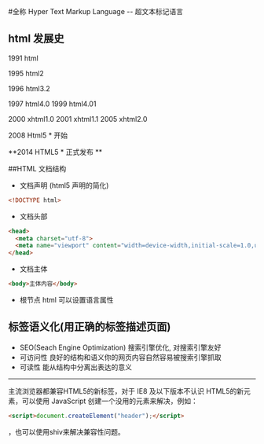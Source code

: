 
#全称 Hyper Text Markup Language -- 超文本标记语言

## html 发展史
1991 html 

1995 html2

1996 html3.2

1997 html4.0
1999 html4.01

2000 xhtml1.0
2001 xhtml1.1
2005 xhtml2.0

2008 Html5  * 开始

**2014 HTML5 * 正式发布 ** 

##HTML 文档结构
* 文档声明 (html5 声明的简化) 
```html 
<!DOCTYPE html> 
```
* 文档头部
```html
<head>
  <meta charset="utf-8">
  <meta name="viewport" content="width=device-width,initial-scale=1.0,user-scalable=no"/>
</head>
```
* 文档主体
```html
<body>主体内容</body>
```
* 根节点 html 可以设置语言属性<br>


## 标签语义化(用正确的标签描述页面)
* SEO(Seach Engine Optimization) 搜索引擎优化, 对搜索引擎友好
* 可访问性    良好的结构和语义你的网页内容自然容易被搜索引擎抓取
* 可读性  能从结构中分离出表达的意义

-----
主流浏览器都兼容HTML5的新标签，对于 IE8 及以下版本不认识 HTML5的新元素，可以使用 JavaScript 创建一个没用的元素来解决，例如：
```html
<script>document.createElement("header");</script>
```
，也可以使用shiv来解决兼容性问题。

